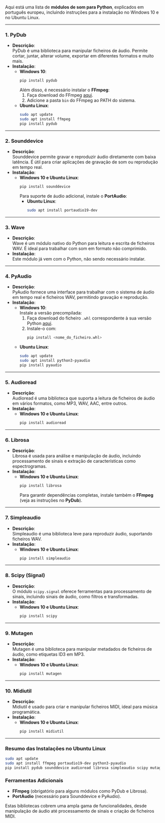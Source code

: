 Aqui está uma lista de **módulos de som para Python**, explicados em português europeu, incluindo instruções para a instalação no Windows 10 e no Ubuntu Linux.  

---

### 1. **PyDub**
- **Descrição**:  
  PyDub é uma biblioteca para manipular ficheiros de áudio. Permite cortar, juntar, alterar volume, exportar em diferentes formatos e muito mais.
- **Instalação**:  
  - **Windows 10**:  
    ```bash
    pip install pydub
    ```
    Além disso, é necessário instalar o **FFmpeg**:
    1. Faça download do FFmpeg [aqui](https://ffmpeg.org/download.html).  
    2. Adicione a pasta `bin` do FFmpeg ao PATH do sistema.
  - **Ubuntu Linux**:  
    ```bash
    sudo apt update
    sudo apt install ffmpeg
    pip install pydub
    ```

---

### 2. **Sounddevice**
- **Descrição**:  
  Sounddevice permite gravar e reproduzir áudio diretamente com baixa latência. É útil para criar aplicações de gravação de som ou reprodução em tempo real.  
- **Instalação**:  
  - **Windows 10 e Ubuntu Linux**:  
    ```bash
    pip install sounddevice
    ```
    Para suporte de áudio adicional, instale o **PortAudio**:
    - **Ubuntu Linux**:  
      ```bash
      sudo apt install portaudio19-dev
      ```

---

### 3. **Wave**
- **Descrição**:  
  Wave é um módulo nativo do Python para leitura e escrita de ficheiros WAV. É ideal para trabalhar com som em formato não comprimido.  
- **Instalação**:  
  Este módulo já vem com o Python, não sendo necessário instalar.

---

### 4. **PyAudio**
- **Descrição**:  
  PyAudio fornece uma interface para trabalhar com o sistema de áudio em tempo real e ficheiros WAV, permitindo gravação e reprodução.
- **Instalação**:  
  - **Windows 10**:  
    Instale a versão precompilada:
    1. Faça download do ficheiro `.whl` correspondente à sua versão Python [aqui](https://www.lfd.uci.edu/~gohlke/pythonlibs/#pyaudio).  
    2. Instale-o com:  
       ```bash
       pip install <nome_do_ficheiro.whl>
       ```
  - **Ubuntu Linux**:  
    ```bash
    sudo apt update
    sudo apt install python3-pyaudio
    pip install pyaudio
    ```

---

### 5. **Audioread**
- **Descrição**:  
  Audioread é uma biblioteca que suporta a leitura de ficheiros de áudio em vários formatos, como MP3, WAV, AAC, entre outros.  
- **Instalação**:  
  - **Windows 10 e Ubuntu Linux**:  
    ```bash
    pip install audioread
    ```

---

### 6. **Librosa**
- **Descrição**:  
  Librosa é usada para análise e manipulação de áudio, incluindo processamento de sinais e extração de características como espectrogramas.  
- **Instalação**:  
  - **Windows 10 e Ubuntu Linux**:  
    ```bash
    pip install librosa
    ```
    Para garantir dependências completas, instale também o **FFmpeg** (veja as instruções no **PyDub**).

---

### 7. **Simpleaudio**
- **Descrição**:  
  Simpleaudio é uma biblioteca leve para reproduzir áudio, suportando ficheiros WAV.  
- **Instalação**:  
  - **Windows 10 e Ubuntu Linux**:  
    ```bash
    pip install simpleaudio
    ```

---

### 8. **Scipy (Signal)**  
- **Descrição**:  
  O módulo `scipy.signal` oferece ferramentas para processamento de sinais, incluindo sinais de áudio, como filtros e transformadas.  
- **Instalação**:  
  - **Windows 10 e Ubuntu Linux**:  
    ```bash
    pip install scipy
    ```

---

### 9. **Mutagen**
- **Descrição**:  
  Mutagen é uma biblioteca para manipular metadados de ficheiros de áudio, como etiquetas ID3 em MP3.  
- **Instalação**:  
  - **Windows 10 e Ubuntu Linux**:  
    ```bash
    pip install mutagen
    ```

---

### 10. **Midiutil**
- **Descrição**:  
  Midiutil é usado para criar e manipular ficheiros MIDI, ideal para música programática.  
- **Instalação**:  
  - **Windows 10 e Ubuntu Linux**:  
    ```bash
    pip install midiutil
    ```

---

### Resumo das Instalações no Ubuntu Linux  
```bash
sudo apt update
sudo apt install ffmpeg portaudio19-dev python3-pyaudio
pip install pydub sounddevice audioread librosa simpleaudio scipy mutagen midiutil
```

### Ferramentas Adicionais  
- **FFmpeg** (obrigatório para alguns módulos como PyDub e Librosa).  
- **PortAudio** (necessário para Sounddevice e PyAudio).

Estas bibliotecas cobrem uma ampla gama de funcionalidades, desde manipulação de áudio até processamento de sinais e criação de ficheiros MIDI.